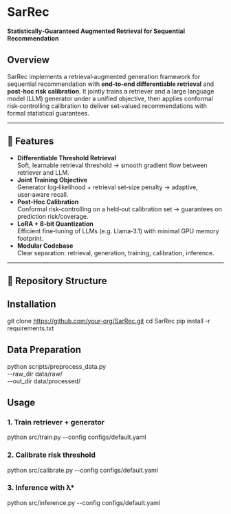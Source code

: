 # SarRec

**Statistically‑Guaranteed Augmented Retrieval for Sequential Recommendation**

## Overview

SarRec implements a retrieval‑augmented generation framework for sequential recommendation with **end‑to‑end differentiable retrieval** and **post‑hoc risk calibration**. It jointly trains a retriever and a large language model (LLM) generator under a unified objective, then applies conformal risk‑controlling calibration to deliver set‑valued recommendations with formal statistical guarantees.

---

## 🚀 Features

- **Differentiable Threshold Retrieval**  
  Soft, learnable retrieval threshold → smooth gradient flow between retriever and LLM.
- **Joint Training Objective**  
  Generator log‑likelihood + retrieval set‑size penalty → adaptive, user‑aware recall.
- **Post‑Hoc Calibration**  
  Conformal risk‑controlling on a held‑out calibration set → guarantees on prediction risk/coverage.
- **LoRA + 8‑bit Quantization**  
  Efficient fine‑tuning of LLMs (e.g. Llama‑3.1) with minimal GPU memory footprint.
- **Modular Codebase**  
  Clear separation: retrieval, generation, training, calibration, inference.

---

## 📁 Repository Structure


## Installation
git clone https://github.com/your-org/SarRec.git
cd SarRec
pip install -r requirements.txt

## Data Preparation
python scripts/preprocess_data.py \
  --raw_dir data/raw/ \
  --out_dir data/processed/

## Usage
### 1. Train retriever + generator
python src/train.py --config configs/default.yaml

### 2. Calibrate risk threshold
python src/calibrate.py --config configs/default.yaml

### 3. Inference with λ*
python src/inference.py --config configs/default.yaml

